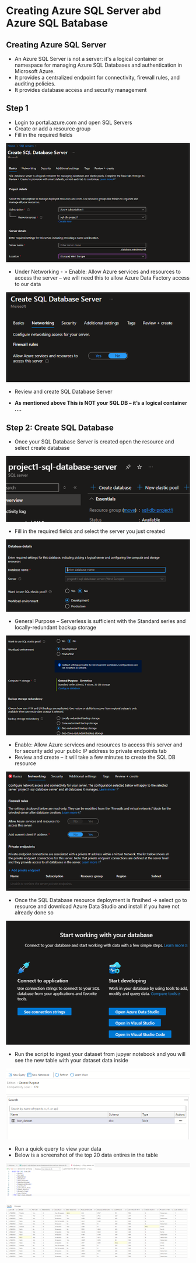 # Creating Azure SQL Server abd Azure SQL Batabase

##  Creating Azure SQL Server

- An Azure SQL Server is not a server: it's a logical container or namespace for managing Azure SQL Databases and authentication in Microsoft Azure.
- It provides a centralized endpoint for connectivity, firewall rules, and auditing policies.
- It provides database access and security management
  
## Step 1
- Login to portal.azure.com and open SQL Servers
- Create or add a resource group
- Fill in the required fields 

![Step1](Images/1.png)

- Under Networking - > Enable: Allow Azure services and resources to access the server – we will need this to allow Azure Data Factory access to our data

![Step2](Images/2.png)

- Review and create SQL Database Server

- **As mentioned above This is NOT your SQL DB – it’s a logical container ….**

## Step 2: Create SQL Database 

- Once your SQL Database Server is created open the resource and select create database

![Step3](Images/3.png)

- Fill in the required fields and select the server you just created

![Step4](Images/4.png)

- General Purpose – Serverless is sufficient with the Standard series and locally-redundant backup storage

![Step9](Images/9.png)

- Enable: Allow Azure services and resources to access this server and for security add your public IP address to private endpoints tab
- Review and create – it will take a few minutes to create the SQL DB resource

![Step5](Images/5.png)

- Once the SQL Database resource deployment is finsihed -> select go to resource and download Azure Data Studio and install if you have not already done so

![Step6](Images/6.png)

- Run the script to ingest your dataset from jupyer notebook and you will see the new table with your dataset data inside

![Step7](Images/7.png)

- Run a quick query to view your data
- Below is a screenshot of the top 20 data entires in the table

![Step8](Images/8.png)




